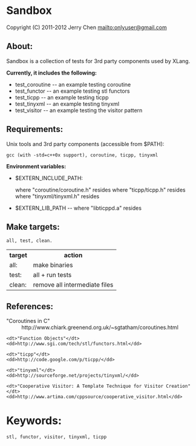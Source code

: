 Sandbox
=======

Copyright (C) 2011-2012 Jerry Chen <mailto:onlyuser@gmail.com>

About:
------

Sandbox is a collection of tests for 3rd party components used by XLang.

**Currently, it includes the following:**

* test_coroutine -- an example testing coroutine
* test_functor   -- an example testing stl functors
* test_ticpp     -- an example testing ticpp
* test_tinyxml   -- an example testing tinyxml
* test_visitor   -- an example testing the visitor pattern

Requirements:
-------------

Unix tools and 3rd party components (accessible from $PATH):

    gcc (with -std=c++0x support), coroutine, ticpp, tinyxml

**Environment variables:**

* $EXTERN_INCLUDE_PATH:

    where "coroutine/coroutine.h" resides
    where "ticpp/ticpp.h" resides
    where "tinyxml/tinyxml.h" resides

* $EXTERN_LIB_PATH -- where "libticppd.a" resides

Make targets:
-------------

    all, test, clean.

<table>
    <tr><th> target </th><th> action                        </th></tr>
    <tr><td> all:   </td><td> make binaries                 </th></tr>
    <tr><td> test:  </td><td> all + run tests               </th></tr>
    <tr><td> clean: </td><td> remove all intermediate files </th></tr>
</table>

References:
-----------

<dl>
    <dt>"Coroutines in C"</dt>
    <dd>http://www.chiark.greenend.org.uk/~sgtatham/coroutines.html</dd>

    <dt>"Function Objects"</dt>
    <dd>http://www.sgi.com/tech/stl/functors.html</dd>

    <dt>"ticpp"</dt>
    <dd>http://code.google.com/p/ticpp/</dd>

    <dt>"tinyxml"</dt>
    <dd>http://sourceforge.net/projects/tinyxml/</dd>

    <dt>"Cooperative Visitor: A Template Technique for Visitor Creation"</dt>
    <dd>http://www.artima.com/cppsource/cooperative_visitor.html</dd>
</dl>

Keywords:
=========

    stl, functor, visitor, tinyxml, ticpp
